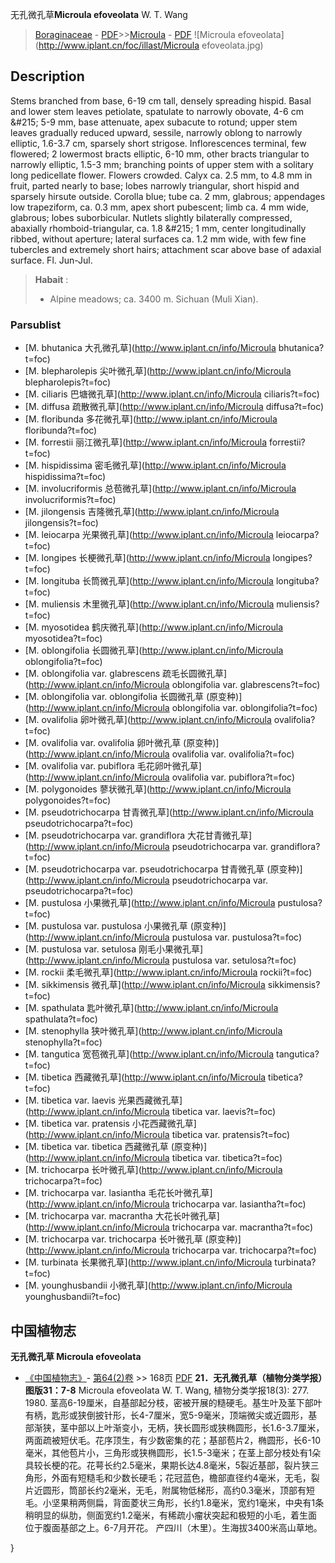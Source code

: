 无孔微孔草**Microula efoveolata** W. T. Wang

> [Boraginaceae](http://www.iplant.cn/info/Boraginaceae?t=foc) - [PDF](http://www.iplant.cn/foc/pdf/Boraginaceae.pdf)>>[Microula](http://www.iplant.cn/info/Microula?t=foc) - [PDF](http://www.iplant.cn/foc/pdf/Microula.pdf)
![Microula efoveolata](http://www.iplant.cn/foc/illast/Microula efoveolata.jpg)

## Description

Stems branched from base, 6-19 cm tall, densely spreading hispid. Basal and lower stem leaves petiolate, spatulate to narrowly obovate, 4-6 cm &amp;#215; 5-9 mm, base attenuate, apex subacute to rotund; upper stem leaves gradually reduced upward, sessile, narrowly oblong to narrowly elliptic, 1.6-3.7 cm, sparsely short strigose. Inflorescences terminal, few flowered; 2 lowermost bracts elliptic, 6-10 mm, other bracts triangular to narrowly elliptic, 1.5-3 mm; branching points of upper stem with a solitary long pedicellate flower. Flowers crowded. Calyx ca. 2.5 mm, to 4.8 mm in fruit, parted nearly to base; lobes narrowly triangular, short hispid and sparsely hirsute outside. Corolla blue; tube ca. 2 mm, glabrous; appendages low trapeziform, ca. 0.3 mm, apex short pubescent; limb ca. 4 mm wide, glabrous; lobes suborbicular. Nutlets slightly bilaterally compressed, abaxially rhomboid-triangular, ca. 1.8 &amp;#215; 1 mm, center longitudinally ribbed, without aperture; lateral surfaces ca. 1.2 mm wide, with few fine tubercles and extremely short hairs; attachment scar above base of adaxial surface. Fl. Jun-Jul.

> **Habait** : 
>* Alpine meadows; ca. 3400 m. Sichuan (Muli Xian).

### Parsublist

* [M.  bhutanica  大孔微孔草](http://www.iplant.cn/info/Microula bhutanica?t=foc)
* [M.  blepharolepis  尖叶微孔草](http://www.iplant.cn/info/Microula blepharolepis?t=foc)
* [M.  ciliaris  巴塘微孔草](http://www.iplant.cn/info/Microula ciliaris?t=foc)
* [M.  diffusa  疏散微孔草](http://www.iplant.cn/info/Microula diffusa?t=foc)
* [M.  floribunda  多花微孔草](http://www.iplant.cn/info/Microula floribunda?t=foc)
* [M.  forrestii  丽江微孔草](http://www.iplant.cn/info/Microula forrestii?t=foc)
* [M.  hispidissima  密毛微孔草](http://www.iplant.cn/info/Microula hispidissima?t=foc)
* [M.  involucriformis  总苞微孔草](http://www.iplant.cn/info/Microula involucriformis?t=foc)
* [M.  jilongensis  吉隆微孔草](http://www.iplant.cn/info/Microula jilongensis?t=foc)
* [M.  leiocarpa  光果微孔草](http://www.iplant.cn/info/Microula leiocarpa?t=foc)
* [M.  longipes  长梗微孔草](http://www.iplant.cn/info/Microula longipes?t=foc)
* [M.  longituba  长筒微孔草](http://www.iplant.cn/info/Microula longituba?t=foc)
* [M.  muliensis  木里微孔草](http://www.iplant.cn/info/Microula muliensis?t=foc)
* [M.  myosotidea  鹤庆微孔草](http://www.iplant.cn/info/Microula myosotidea?t=foc)
* [M.  oblongifolia  长圆微孔草](http://www.iplant.cn/info/Microula oblongifolia?t=foc)
* [M.  oblongifolia var. glabrescens  疏毛长圆微孔草](http://www.iplant.cn/info/Microula oblongifolia var. glabrescens?t=foc)
* [M.  oblongifolia var. oblongifolia  长圆微孔草 (原变种)](http://www.iplant.cn/info/Microula oblongifolia var. oblongifolia?t=foc)
* [M.  ovalifolia  卵叶微孔草](http://www.iplant.cn/info/Microula ovalifolia?t=foc)
* [M.  ovalifolia var. ovalifolia  卵叶微孔草 (原变种)](http://www.iplant.cn/info/Microula ovalifolia var. ovalifolia?t=foc)
* [M.  ovalifolia var. pubiflora  毛花卵叶微孔草](http://www.iplant.cn/info/Microula ovalifolia var. pubiflora?t=foc)
* [M.  polygonoides  蓼状微孔草](http://www.iplant.cn/info/Microula polygonoides?t=foc)
* [M.  pseudotrichocarpa  甘青微孔草](http://www.iplant.cn/info/Microula pseudotrichocarpa?t=foc)
* [M.  pseudotrichocarpa var. grandiflora  大花甘青微孔草](http://www.iplant.cn/info/Microula pseudotrichocarpa var. grandiflora?t=foc)
* [M.  pseudotrichocarpa var. pseudotrichocarpa  甘青微孔草 (原变种)](http://www.iplant.cn/info/Microula pseudotrichocarpa var. pseudotrichocarpa?t=foc)
* [M.  pustulosa  小果微孔草](http://www.iplant.cn/info/Microula pustulosa?t=foc)
* [M.  pustulosa var. pustulosa  小果微孔草 (原变种)](http://www.iplant.cn/info/Microula pustulosa var. pustulosa?t=foc)
* [M.  pustulosa var. setulosa  刚毛小果微孔草](http://www.iplant.cn/info/Microula pustulosa var. setulosa?t=foc)
* [M.  rockii  柔毛微孔草](http://www.iplant.cn/info/Microula rockii?t=foc)
* [M.  sikkimensis  微孔草](http://www.iplant.cn/info/Microula sikkimensis?t=foc)
* [M.  spathulata  匙叶微孔草](http://www.iplant.cn/info/Microula spathulata?t=foc)
* [M.  stenophylla  狭叶微孔草](http://www.iplant.cn/info/Microula stenophylla?t=foc)
* [M.  tangutica  宽苞微孔草](http://www.iplant.cn/info/Microula tangutica?t=foc)
* [M.  tibetica  西藏微孔草](http://www.iplant.cn/info/Microula tibetica?t=foc)
* [M.  tibetica var. laevis  光果西藏微孔草](http://www.iplant.cn/info/Microula tibetica var. laevis?t=foc)
* [M.  tibetica var. pratensis  小花西藏微孔草](http://www.iplant.cn/info/Microula tibetica var. pratensis?t=foc)
* [M.  tibetica var. tibetica  西藏微孔草 (原变种)](http://www.iplant.cn/info/Microula tibetica var. tibetica?t=foc)
* [M.  trichocarpa  长叶微孔草](http://www.iplant.cn/info/Microula trichocarpa?t=foc)
* [M.  trichocarpa var. lasiantha  毛花长叶微孔草](http://www.iplant.cn/info/Microula trichocarpa var. lasiantha?t=foc)
* [M.  trichocarpa var. macrantha  大花长叶微孔草](http://www.iplant.cn/info/Microula trichocarpa var. macrantha?t=foc)
* [M.  trichocarpa var. trichocarpa  长叶微孔草 (原变种)](http://www.iplant.cn/info/Microula trichocarpa var. trichocarpa?t=foc)
* [M.  turbinata  长果微孔草](http://www.iplant.cn/info/Microula turbinata?t=foc)
* [M.  younghusbandii  小微孔草](http://www.iplant.cn/info/Microula younghusbandii?t=foc)

## 中国植物志
**无孔微孔草 Microula efoveolata**

* [《中国植物志》](http://www.iplant.cn/frps)- [第64(2)卷](http://www.iplant.cn/frps/vol/64(2)) >> 168页 [PDF](http://www.iplant.cn/frps/pdf/64(2)/168.pdf)
**21．无孔微孔草（植物分类学报）图版31：7-8**
Microula efoveolata W. T. Wang, 植物分类学报18(3): 277. 1980.
茎高6-19厘米，自基部起分枝，密被开展的糙硬毛。基生叶及茎下部叶有柄，匙形或狭倒披针形，长4-7厘米，宽5-9毫米，顶端微尖或近圆形，基部渐狭，茎中部以上叶渐变小，无柄，狭长圆形或狭椭圆形，长1.6-3.7厘米，两面疏被短伏毛。花序顶生，有少数密集的花；基部苞片2，椭圆形，长6-10毫米，其他苞片小，三角形或狭椭圆形，长1.5-3毫米；在茎上部分枝处有1朵具较长梗的花。花萼长约2.5毫米，果期长达4.8毫米，5裂近基部，裂片狭三角形，外面有短糙毛和少数长硬毛；花冠蓝色，檐部直径约4毫米，无毛，裂片近圆形，筒部长约2毫米，无毛，附属物低梯形，高约0.3毫米，顶部有短毛。小坚果稍两侧扁，背面菱状三角形，长约1.8毫米，宽约1毫米，中央有1条稍明显的纵肋，侧面宽约1.2毫米，有稀疏小瘤状突起和极短的小毛，着生面位于腹面基部之上。6-7月开花。
产四川（木里）。生海拔3400米高山草地。

}
